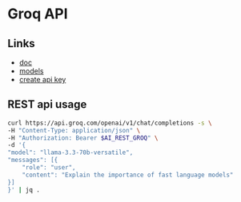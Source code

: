 # Groq API
## Links
* [doc](https://console.groq.com/docs) 
* [models](https://console.groq.com/docs/models)
* [create api key](https://console.groq.com/keys)


## REST api usage
```sh
curl https://api.groq.com/openai/v1/chat/completions -s \
-H "Content-Type: application/json" \
-H "Authorization: Bearer $AI_REST_GROQ" \
-d '{
"model": "llama-3.3-70b-versatile",
"messages": [{
    "role": "user",
    "content": "Explain the importance of fast language models"
}]
}' | jq .
```